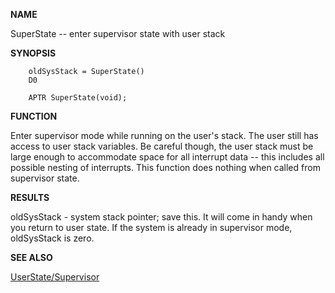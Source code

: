 
**NAME**

SuperState -- enter supervisor state with user stack

**SYNOPSIS**

```
    oldSysStack = SuperState()
    D0

    APTR SuperState(void);

```
**FUNCTION**

Enter supervisor mode while running on the user's stack. The user
still has access to user stack variables.  Be careful though, the
user stack must be large enough to accommodate space for all
interrupt data -- this includes all possible nesting of interrupts.
This function does nothing when called from supervisor state.

**RESULTS**

oldSysStack - system stack pointer; save this.  It will come in
handy when you return to user state.  If the system
is already in supervisor mode, oldSysStack is zero.

**SEE ALSO**

[UserState/Supervisor](UserState/Supervisor)
